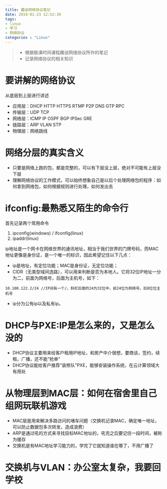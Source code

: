 ```yaml
---
title: 趣谈网络协议笔记
date: 2019-01-23 12:52:39
tags:
- linux
- 学习
- 网络协议
categories : "Linux"
---
```


> - 根据极课时间课程趣谈网络协议所作的笔记
> - 记录网络协议的相关知识

<!-- more-->

# 要讲解的网络协议
从底层到上层进行讲述
- 应用层：DHCP HTTP HTTPS RTMP P2P DNS GTP RPC
- 传输层：UDP TCP
- 网络层：ICMP IP OSPF BGP IPSec GRE
- 链路层：ARP VLAN STP
- 物理层：网络跳线

# 网络分层的真实含义
- 只要是网络上跑的包，都是完整的，可以有下层没上层，绝对不可能有上层没下层
- 理解网络协议的工作模式，可以始终想象自己是以后个处理网络包的程序：如何拿到网络包，如何根据规则进行处理，如何发出去

# ifconfig:最熟悉又陌生的命令行
首先记录两个常用命令
1. ipconfig(windows) / ifconfig(linux)
2. ipaddr(linux)

ip地址是一个网卡在网络世界的通讯地址，相当于我们世界的门牌号码，而MAC地址更像是身份证，是一个唯一的标识，因此希望记住以下几点：
- ip是地址，有定位功能；MAC是身份证，无定位功能；
- CIDR（无类型域间选路），可以用来判断是否为本地人。它将32位IP地址一分为二，前面为网络号，后面为主机号，如下：
```
10.100.122.2/24 //IP间有一个/，斜杠后面的24为32位中，前24位为网络号，后8位位主机号
```
- ip分为公有ip以及私有ip。

# DHCP与PXE:IP是怎么来的，又是怎么没的
- DHCP协议主要用来给客户租用IP地址，和房产中介很想，要商谈，签约，续租，广播，还不能“抢单”
- DHCP协议能给客户推荐“装修队"PXE，能够安装操作系统，在云计算领域大有用处

# 从物理层到MAC层：如何在宿舍里自己组网玩联机游戏
- MAC层是用来解决多路访问的堵车问题（交换机记录MAC，确定唯一地址，可以防止数据包多次转发，造成浪费）
- ARP是通过吼的方式来寻找目标MAC地址的，吼完之后要记住一段时间，被称为缓存
- 交换机是有MAC地址学习能力的，学完了它就知道谁在哪了，不用广播了

# 交换机与VLAN：办公室太复杂，我要回学校